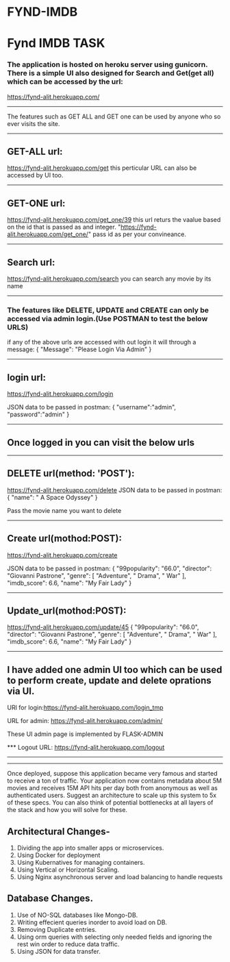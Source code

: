 # FYND-IMDB
# Fynd IMDB TASK

### The application is hosted on heroku server using gunicorn. There is a simple UI also designed for Search and Get(get all) which can be accessed by the url: 
https://fynd-alit.herokuapp.com/

***

The features such as GET ALL and GET one can be used by anyone who so ever visits the site.

***

## GET-ALL url:
 https://fynd-alit.herokuapp.com/get this perticular URL can also be accessed by UI too.

***

## GET-ONE url: 
https://fynd-alit.herokuapp.com/get_one/39 
this url returs the vaalue based on the id that is passed as and integer. "https://fynd-alit.herokuapp.com/get_one/<id>"
pass id as per your convineance.

***

## Search url:
https://fynd-alit.herokuapp.com/search
you can search any movie by its name

***

### The features like DELETE, UPDATE and CREATE can only be accessed via admin login.(Use POSTMAN to test the below URLS)

if any of the above urls are accessed with out login it will through a message:
{
    "Message": "Please Login Via Admin"
}

***

## login url:
https://fynd-alit.herokuapp.com/login

JSON data to be passed in  postman:
{
"username":"admin",
"password":"admin"
}

***

## **Once logged in you can visit the below urls**

***

## DELETE url(method: 'POST'):
https://fynd-alit.herokuapp.com/delete
JSON data to be passed in  postman:
{
"name": " A Space Odyssey"
}

Pass the movie name you want to delete

***

## Create url(mothod:POST):
https://fynd-alit.herokuapp.com/create

JSON data to be passed in  postman:
 {
        "99popularity": "66.0",
        "director": "Giovanni Pastrone",
        "genre": [
            "Adventure",
            " Drama",
            " War"
        ],
        "imdb_score": 6.6,
        "name": "My Fair Lady"
    }


***

## Update_url(mothod:POST):
https://fynd-alit.herokuapp.com/update/45
 {
        "99popularity": "66.0",
        "director": "Giovanni Pastrone",
        "genre": [
            "Adventure",
            " Drama",
            " War"
        ],
        "imdb_score": 6.6,
        "name": "My Fair Lady"
    }

***

## I have added one admin UI too which can be used to perform create, update and delete oprations via UI.

URl for login:https://fynd-alit.herokuapp.com/login_tmp
 
URL for admin: https://fynd-alit.herokuapp.com/admin/

These UI admin page is implemented by FLASK-ADMIN

*** Logout URL:
 https://fynd-alit.herokuapp.com/logout

***

***

Once deployed, suppose this application became very famous and started to receive a
ton of traffic. Your application now contains metadata about 5M movies and receives
15M API hits per day both from anonymous as well as authenticated users. Suggest an
architecture to scale up this system to 5x of these specs. You can also think of potential
bottlenecks at all layers of the stack and how you will solve for these.

## Architectural Changes- 
1. Dividing the app into smaller apps or microservices.
2. Using Docker for deployment
3. Using Kubernatives for managing containers.
4. Using Vertical or Horizontal Scaling.
5. Using Nginx asynchronous server and load balancing to handle requests 

## Database Changes.
1. Use of NO-SQL databases like Mongo-DB.
2. Writing effecient queries inorder to avoid load on DB.
3. Removing Duplicate entries.
4. Using orm queries with selecting only needed fields and ignoring the rest win order to  reduce data traffic.
5. Using JSON for data transfer.
